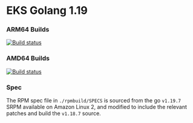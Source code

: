 # EKS Golang 1.19

### ARM64 Builds
[![Build status](https://prow.eks.amazonaws.com/badge.svg?jobs=golang-1.19-ARM64-PROD-tooling-postsubmit)](https://prow.eks.amazonaws.com/?repo=aws%2Feks-distro-build-tooling&type=postsubmit)

### AMD64 Builds
[![Build status](https://prow.eks.amazonaws.com/badge.svg?jobs=golang-1.19-tooling-postsubmit)](https://prow.eks.amazonaws.com/?repo=aws%2Feks-distro-build-tooling&type=postsubmit)

### Spec
The RPM spec file in `./rpmbuild/SPECS` is sourced from the go `v1.19.7` SRPM available on Amazon Linux 2, and modified to include the relevant patches and build the `v1.18.7` source.
